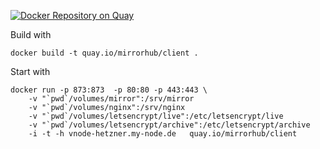 [![Docker Repository on Quay](https://quay.io/repository/mirrorhub/client/status "Docker Repository on Quay")](https://quay.io/repository/mirrorhub/client)

Build with

```
docker build -t quay.io/mirrorhub/client .
```

Start with

```
docker run -p 873:873  -p 80:80 -p 443:443 \
	-v "`pwd`/volumes/mirror":/srv/mirror
	-v "`pwd`/volumes/nginx":/srv/nginx
	-v "`pwd`/volumes/letsencrypt/live":/etc/letsencrypt/live
	-v "`pwd`/volumes/letsencrypt/archive":/etc/letsencrypt/archive
	-i -t -h vnode-hetzner.my-node.de   quay.io/mirrorhub/client
```
